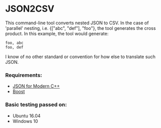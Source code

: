 # JSON2CSV
This command-line tool converts nested JSON to CSV. In the case of 'parallel' nesting, i.e. {["abc", "def"], "foo"}, the tool generates the cross product. In this example, the tool would generate:

```
foo, abc
foo, def
```

I know of no other standard or convention for how else to translate such JSON.

### Requirements:
* [JSON for Modern C++](https://github.com/nlohmann/json)
* [Boost](http://www.boost.org)

### Basic testing passed on:
* Ubuntu 16.04
* Windows 10

